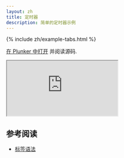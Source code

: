 ```yaml
---
layout: zh
title: 定时器
description: 简单的定时器示例
---
```


{% include zh/example-tabs.html %}

[在 Plunker 中打开](https://riot.js.org/examples/plunker/?app=timer) 并阅读源码.

<iframe src="http://riot.js.org/examples/timer"></iframe>

## 参考阅读

- [标签语法](/zh/guide/#tag-syntax)
